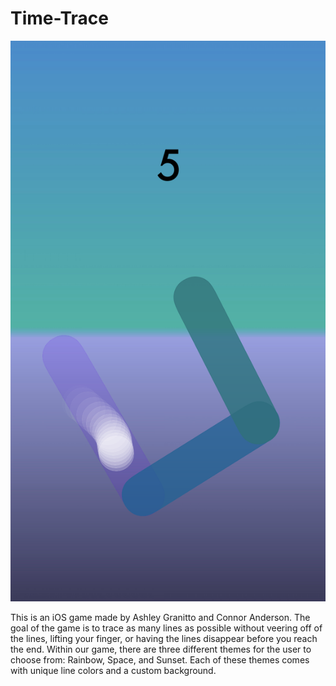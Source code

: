 # Time-Trace
![](Photos/example.PNG)

This is an iOS game made by Ashley Granitto and Connor Anderson. The goal of the game is to trace as many lines as
possible without veering off of the lines, lifting your finger, or having the lines disappear before you reach the end.
Within our game, there are three different themes for the user to choose from: Rainbow, Space, and Sunset. Each of these themes comes with unique line colors and a custom background. 
